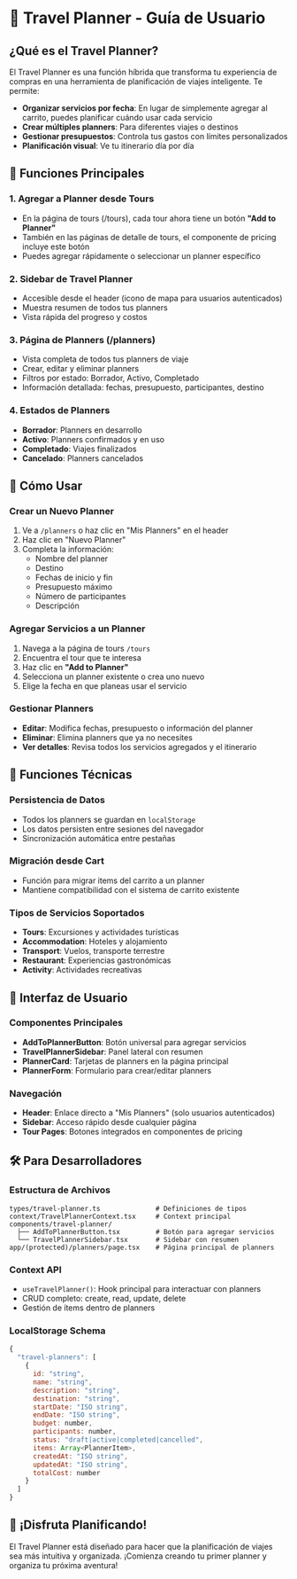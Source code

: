 # 🧳 Travel Planner - Guía de Usuario

## ¿Qué es el Travel Planner?

El Travel Planner es una función híbrida que transforma tu experiencia de compras en una herramienta de planificación de viajes inteligente. Te permite:

- **Organizar servicios por fecha**: En lugar de simplemente agregar al carrito, puedes planificar cuándo usar cada servicio
- **Crear múltiples planners**: Para diferentes viajes o destinos
- **Gestionar presupuestos**: Controla tus gastos con límites personalizados
- **Planificación visual**: Ve tu itinerario día por día

## 🚀 Funciones Principales

### 1. **Agregar a Planner desde Tours**
- En la página de tours (/tours), cada tour ahora tiene un botón **"Add to Planner"**
- También en las páginas de detalle de tours, el componente de pricing incluye este botón
- Puedes agregar rápidamente o seleccionar un planner específico

### 2. **Sidebar de Travel Planner**
- Accesible desde el header (icono de mapa para usuarios autenticados)
- Muestra resumen de todos tus planners
- Vista rápida del progreso y costos

### 3. **Página de Planners (/planners)**
- Vista completa de todos tus planners de viaje
- Crear, editar y eliminar planners
- Filtros por estado: Borrador, Activo, Completado
- Información detallada: fechas, presupuesto, participantes, destino

### 4. **Estados de Planners**
- **Borrador**: Planners en desarrollo
- **Activo**: Planners confirmados y en uso
- **Completado**: Viajes finalizados
- **Cancelado**: Planners cancelados

## 🎯 Cómo Usar

### Crear un Nuevo Planner
1. Ve a `/planners` o haz clic en "Mis Planners" en el header
2. Haz clic en "Nuevo Planner"
3. Completa la información:
   - Nombre del planner
   - Destino
   - Fechas de inicio y fin
   - Presupuesto máximo
   - Número de participantes
   - Descripción

### Agregar Servicios a un Planner
1. Navega a la página de tours `/tours`
2. Encuentra el tour que te interesa
3. Haz clic en **"Add to Planner"**
4. Selecciona un planner existente o crea uno nuevo
5. Elige la fecha en que planeas usar el servicio

### Gestionar Planners
- **Editar**: Modifica fechas, presupuesto o información del planner
- **Eliminar**: Elimina planners que ya no necesites
- **Ver detalles**: Revisa todos los servicios agregados y el itinerario

## 🔧 Funciones Técnicas

### Persistencia de Datos
- Todos los planners se guardan en `localStorage`
- Los datos persisten entre sesiones del navegador
- Sincronización automática entre pestañas

### Migración desde Cart
- Función para migrar items del carrito a un planner
- Mantiene compatibilidad con el sistema de carrito existente

### Tipos de Servicios Soportados
- **Tours**: Excursiones y actividades turísticas
- **Accommodation**: Hoteles y alojamiento
- **Transport**: Vuelos, transporte terrestre
- **Restaurant**: Experiencias gastronómicas
- **Activity**: Actividades recreativas

## 📱 Interfaz de Usuario

### Componentes Principales
- **AddToPlannerButton**: Botón universal para agregar servicios
- **TravelPlannerSidebar**: Panel lateral con resumen
- **PlannerCard**: Tarjetas de planners en la página principal
- **PlannerForm**: Formulario para crear/editar planners

### Navegación
- **Header**: Enlace directo a "Mis Planners" (solo usuarios autenticados)
- **Sidebar**: Acceso rápido desde cualquier página
- **Tour Pages**: Botones integrados en componentes de pricing

## 🛠️ Para Desarrolladores

### Estructura de Archivos
```
types/travel-planner.ts              # Definiciones de tipos
context/TravelPlannerContext.tsx     # Context principal
components/travel-planner/
  ├── AddToPlannerButton.tsx         # Botón para agregar servicios
  └── TravelPlannerSidebar.tsx       # Sidebar con resumen
app/(protected)/planners/page.tsx    # Página principal de planners
```

### Context API
- `useTravelPlanner()`: Hook principal para interactuar con planners
- CRUD completo: create, read, update, delete
- Gestión de ítems dentro de planners

### LocalStorage Schema
```javascript
{
  "travel-planners": [
    {
      id: "string",
      name: "string",
      description: "string",
      destination: "string",
      startDate: "ISO string",
      endDate: "ISO string",
      budget: number,
      participants: number,
      status: "draft|active|completed|cancelled",
      items: Array<PlannerItem>,
      createdAt: "ISO string",
      updatedAt: "ISO string",
      totalCost: number
    }
  ]
}
```

## 🎉 ¡Disfruta Planificando!

El Travel Planner está diseñado para hacer que la planificación de viajes sea más intuitiva y organizada. ¡Comienza creando tu primer planner y organiza tu próxima aventura!
